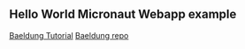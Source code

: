 ## Hello World Micronaut Webapp example

[Baeldung Tutorial](https://www.baeldung.com/micronaut)
[Baeldung repo](https://github.com/eugenp/tutorials/tree/master/micronaut)